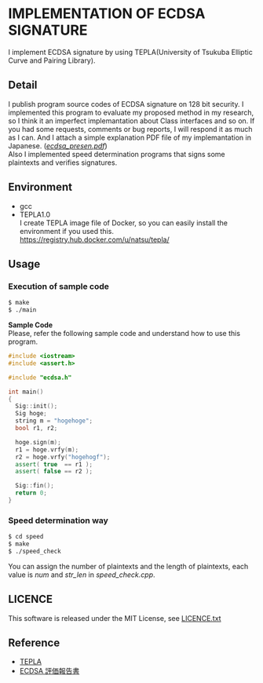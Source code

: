 IMPLEMENTATION OF ECDSA SIGNATURE
====

I implement ECDSA signature by using TEPLA(University of Tsukuba Elliptic Curve and Pairing Library).

## Detail
I publish program source codes of ECDSA signature on 128 bit security.
I implemented this program to evaluate my proposed method in my research,
so I think it an imperfect implemantation about Class interfaces and so on.
If you had some requests, comments or bug reports, I will respond it as much as I can. 
And I attach a simple explanation PDF file of my implemantation in Japanese. (*[ecdsa_presen.pdf](ecdsa_presen.pdf)*)  
Also I implemented speed determination programs that signs some plaintexts and verifies signatures.

## Environment
* gcc
* TEPLA1.0  
  I create TEPLA image file of Docker, so you can easily install the environment if you used this. 
<https://registry.hub.docker.com/u/natsu/tepla/>


## Usage

### Execution of sample code
```sh
$ make
$ ./main
```

**Sample Code**  
Please, refer the following sample code and understand how to use this program.

```cpp
#include <iostream>
#include <assert.h>

#include "ecdsa.h"

int main()
{
  Sig::init();
  Sig hoge;
  string m = "hogehoge";
  bool r1, r2;

  hoge.sign(m);
  r1 = hoge.vrfy(m);
  r2 = hoge.vrfy("hogehogf");
  assert( true  == r1 );
  assert( false == r2 );

  Sig::fin();
  return 0;
}

```

### Speed determination way
```sh
$ cd speed
$ make
$ ./speed_check
```
You can assign the number of plaintexts and the length of plaintexts, each value is *num* and *str_len* in *speed_check.cpp*.

## LICENCE

This software is released under the MIT License, see [LICENCE.txt](LICENCE.txt)

## Reference

* [TEPLA](http://www.cipher.risk.tsukuba.ac.jp/tepla/)
* [ECDSA 評価報告書](http://www.cryptrec.go.jp/estimation/rep_ID0003.pdf)
